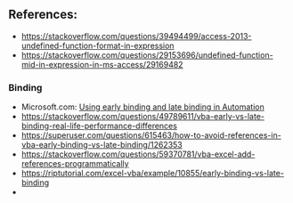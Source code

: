 ## References:
- https://stackoverflow.com/questions/39494499/access-2013-undefined-function-format-in-expression
- https://stackoverflow.com/questions/29153696/undefined-function-mid-in-expression-in-ms-access/29169482
### Binding
- Microsoft.com: [Using early binding and late binding in Automation](https://docs.microsoft.com/en-us/previous-versions/office/troubleshoot/office-developer/binding-type-available-to-automation-clients)
- https://stackoverflow.com/questions/49789611/vba-early-vs-late-binding-real-life-performance-differences
- https://superuser.com/questions/615463/how-to-avoid-references-in-vba-early-binding-vs-late-binding/1262353
- https://stackoverflow.com/questions/59370781/vba-excel-add-references-programmatically
- https://riptutorial.com/excel-vba/example/10855/early-binding-vs-late-binding
- 

